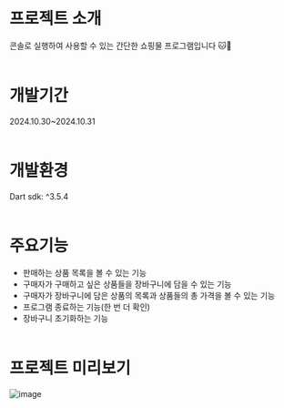 # 프로젝트 소개 
콘솔로 실행하여 사용할 수 있는 간단한 쇼핑물 프로그램입니다 🐱🛒
<br/><br/>

# 개발기간
2024.10.30~2024.10.31
<br/><br/>


# 개발환경
Dart sdk: ^3.5.4
<br/><br/>


# 주요기능
- 판매하는 상품 목록을 볼 수 있는 기능
- 구매자가 구매하고 싶은 상품들을 장바구니에 담을 수 있는 기능
- 구매자가 장바구니에 담은 상품의 목록과 상품들의 총 가격을 볼 수 있는 기능
- 프로그램 종료하는 기능(한 번 더 확인)
- 장바구니 초기화하는 기능 
<br/><br/>

 

# 프로젝트 미리보기 
![image](https://github.com/user-attachments/assets/3ae69081-ccd1-4b3c-886d-e8e8fb088e62)
